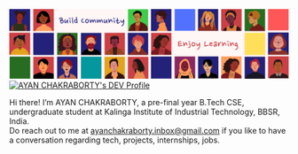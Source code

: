 <img src="https://github.com/ac-ayan/image-assets/blob/master/coverpage.png">
<a href="https://dev.to/acayan">
  <img src="https://d2fltix0v2e0sb.cloudfront.net/dev-badge.svg" alt="AYAN CHAKRABORTY's DEV Profile" height="30" width="30"></a>
  
Hi there! I’m AYAN CHAKRABORTY, a pre-final year B.Tech CSE, undergraduate student at Kalinga Institute of Industrial Technology, BBSR, India.<br>
Do reach out to me at ayanchakraborty.inbox@gmail.com if you like to have a conversation regarding tech, projects, internships, jobs.
